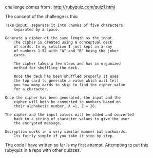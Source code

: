 challenge comes from :	http://rubyquiz.com/quiz1.html

The concept of the challenge is this:

	Take input, separate it into chunks of five characters
		separated by a space.

	Generate a cipher of the same length as the input.
		The cipher is created using a conceptual deck
		of cards. In my solution I just kept an array
		of numbers 1-52 with "A" and "B" being the joker
		cards.

		The cipher takes a few steps and has an organized
		method for shuffling the deck.

		Once the deck has been shuffled properly it uses
		the top card to generate a value which will tell
		you how many cards to skip to find the cipher value
		for a character.

	Once the cipher has been generated, the input and the
		cipher will both be converted to numbers based on
		their alphabetic number, A =1, Z = 26.

	The cipher and the input values will be added and converted
		back to a string of character values to give the user
		the encrypted message.

	Decryption works in a very similar manner but backwards.
		Its fairly simple if you take it step by step.

The code I have written so far is my first attempt. Attempting to
put this rubyquiz in a repo with other quizzes.
